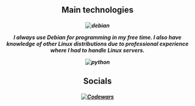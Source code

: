 <h2 align="center"> Main technologies </h2>

<h5 align="center">

  ![debian](https://img.shields.io/badge/Debian-A81D33?style=for-the-badge&logo=debian&logoColor=white)
  
  I always use Debian for programming in my free time. I also have knowledge of other Linux distributions due to professional experience where I had to handle Linux servers.
  
  ![python](https://img.shields.io/badge/Python-3776AB?style=for-the-badge&logo=python&logoColor=white)
  

</h5>

<h2 align="center"> Socials </h2>

<h5 align="center">

  [![Codewars](https://img.shields.io/badge/Codewars-B1361E?style=for-the-badge&logo=Codewars&logoColor=white)](https://www.codewars.com/users/Sekelenao)

</h5>

